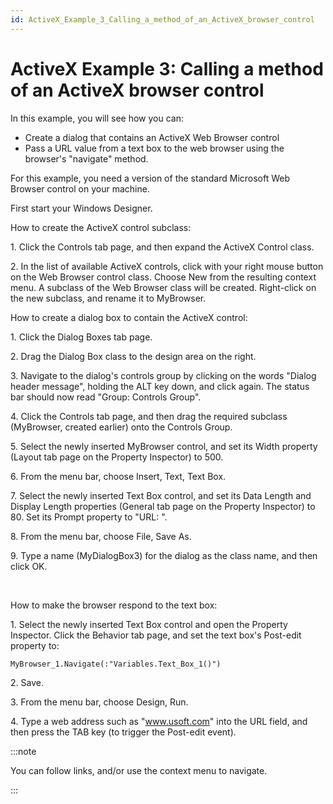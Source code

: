 ```yaml
---
id: ActiveX_Example_3_Calling_a_method_of_an_ActiveX_browser_control
---
```


# ActiveX Example 3: Calling a method of an ActiveX browser control

In this example, you will see how you can:

- Create a dialog that contains an ActiveX Web Browser control
- Pass a URL value from a text box to the web browser using the browser's "navigate" method.

For this example, you need a version of the standard Microsoft Web Browser control on your machine.

First start your Windows Designer.

How to create the ActiveX control subclass:

1. Click the Controls tab page, and then expand the ActiveX Control class.

2. In the list of available ActiveX controls, click with your right mouse button on the Web Browser control class. Choose New from the resulting context menu. A subclass of the Web Browser class will be created. Right-click on the new subclass, and rename it to MyBrowser.

How to create a dialog box to contain the ActiveX control:

1. Click the Dialog Boxes tab page.

2. Drag the Dialog Box class to the design area on the right.

3. Navigate to the dialog's controls group by clicking on the words "Dialog header message", holding the ALT key down, and click again. The status bar should now read "Group: Controls Group".

4. Click the Controls tab page, and then drag the required subclass (MyBrowser, created earlier) onto the Controls Group.

5. Select the newly inserted MyBrowser control, and set its Width property (Layout tab page on the Property Inspector) to 500.

6. From the menu bar, choose Insert, Text, Text Box.

7. Select the newly inserted Text Box control, and set its Data Length and Display Length properties (General tab page on the Property Inspector) to 80. Set its Prompt property to "URL: ".

8. From the menu bar, choose File, Save As.

9. Type a name (MyDialogBox3) for the dialog as the class name, and then click OK.

 

How to make the browser respond to the text box:

1. Select the newly inserted Text Box control and open the Property Inspector. Click the Behavior tab page, and set the text box's Post-edit property to:

```
MyBrowser_1.Navigate(:"Variables.Text_Box_1()")
```

2. Save.

3. From the menu bar, choose Design, Run.

4. Type a web address such as "www.usoft.com" into the URL field, and then press the TAB key (to trigger the Post-edit event).


:::note

You can follow links, and/or use the context menu to navigate.

:::

 

 